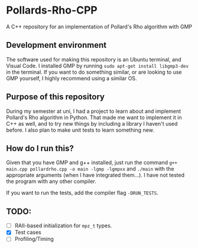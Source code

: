 # Pollards-Rho-CPP
A C++ repository for an implementation of Pollard's Rho algorithm with GMP

## Development environment
The software used for making this repository is an Ubuntu terminal, and Visual Code. I installed GMP by running `sudo apt-get install libgmp3-dev` in the terminal. If you want to do something similar, or are looking to use GMP yourself, I highly recommend using a similar OS.

## Purpose of this repository
During my semester at uni, I had a project to learn about and implement Pollard's Rho algorithm in Python. That made me want to implement it in C++ as well, and to try new things by including a library I haven't used before. I also plan to make unit tests to learn something new.

## How do I run this?
Given that you have GMP and g++ installed, just run the command `g++ main.cpp pollardrho.cpp -o main -lgmp -lgmpxx` and `./main` with the appropriate arguments (when I have integrated them...). I have not tested the program with any other compiler.

If you want to run the tests, add the compiler flag `-DRUN_TESTS`.

## TODO:
- [ ] RAII-based initialization for `mpz_t` types.
- [x] Test cases
- [ ] Profiling/Timing